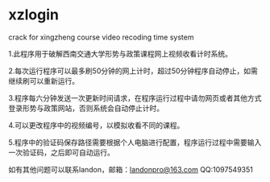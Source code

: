 xzlogin
=======

crack for xingzheng course video recoding time system

1.此程序用于破解西南交通大学形势与政策课程网上视频收看计时系统。

2.每次运行程序可以最多刷50分钟的网上计时，超过50分钟程序自动停止，如需继续刷可以重新运行。

3.程序每六分钟发送一次更新时间请求，在程序运行过程中请勿网页或者其他方式登录形势与政策网站，否则系统会自动停止计时。

4.可以更改程序中的视频编号，以模拟收看不同的课程。

5.程序中的验证码保存路径需要根据个人电脑进行配置，程序运行过程中需要输入一次验证码，之后即可自动运行。

如有其他问题可以联系landon，邮箱：landonpro@163.com  QQ:1097549351
